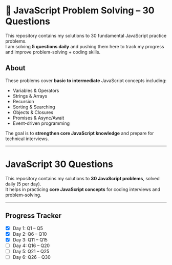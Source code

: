 # 🚀 JavaScript Problem Solving – 30 Questions

This repository contains my solutions to 30 fundamental JavaScript practice problems.  
I am solving **5 questions daily** and pushing them here to track my progress and improve problem-solving + coding skills.



## About
These problems cover **basic to intermediate** JavaScript concepts including:
- Variables & Operators
- Strings & Arrays
- Recursion
- Sorting & Searching
- Objects & Closures
- Promises & Async/Await
- Event-driven programming

The goal is to **strengthen core JavaScript knowledge** and prepare for technical interviews.

---

# JavaScript 30 Questions

This repository contains my solutions to **30 JavaScript problems**, solved daily (5 per day).  
It helps in practicing **core JavaScript concepts** for coding interviews and problem-solving.

---

##  Progress Tracker
- [x] Day 1: Q1 – Q5
- [x] Day 2: Q6 – Q10
- [x] Day 3: Q11 – Q15
- [ ] Day 4: Q16 – Q20
- [ ] Day 5: Q21 – Q25
- [ ] Day 6: Q26 – Q30
